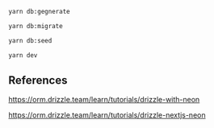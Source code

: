 ```bash
yarn db:gegnerate

yarn db:migrate

yarn db:seed

yarn dev
```

## References

https://orm.drizzle.team/learn/tutorials/drizzle-with-neon

https://orm.drizzle.team/learn/tutorials/drizzle-nextjs-neon